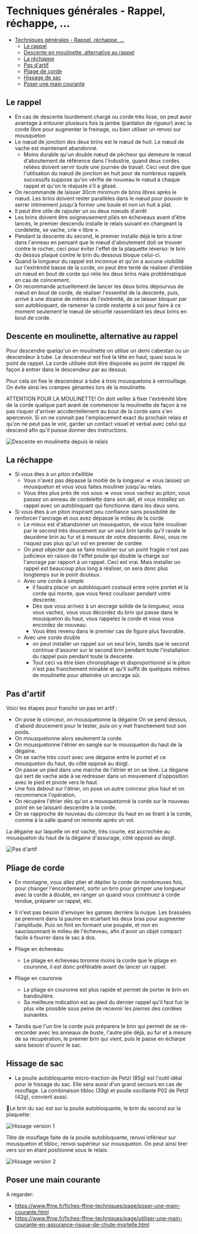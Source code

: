 # Techniques générales - Rappel, réchappe, ...

- [Techniques générales - Rappel, réchappe, ...](#techniques-g%c3%a9n%c3%a9rales---rappel-r%c3%a9chappe)
  - [Le rappel](#le-rappel)
  - [Descente en moulinette, alternative au rappel](#descente-en-moulinette-alternative-au-rappel)
  - [La réchappe](#la-r%c3%a9chappe)
  - [Pas d'artif](#pas-dartif)
  - [Pliage de corde](#pliage-de-corde)
  - [Hissage de sac](#hissage-de-sac)
  - [Poser une main courante](#poser-une-main-courante)

## Le rappel

* En cas de descente lourdement chargé ou corde très lisse, on peut avoir avantage à entourer plusieurs fois la jambe (pantalon de rigueur) avec la corde libre pour augmenter le freinage, ou bien utiliser un renvoi sur mousqueton
* Le nœud de jonction des deux brins est le nœud de huit. Le nœud de vache est maintenant abandonné.
  * Moins durable qu'un double nœud de pêcheur qui demeure le nœud d'aboutement de référence dans l'industrie, quand deux cordes reliées doivent servir toute une journée de travail. Ceci veut dire que l'utilisation du nœud de jonction en huit pour de nombreux rappels successifs suppose qu'on vérifie de nouveau le nœud à chaque rappel et qu'on le réajuste s'il a glissé.
* On recommande de laisser 30cm minimum de brins libres après le nœud. Les brins doivent rester parallèles dans le nœud pour pouvoir le serrer intimement jusqu'à former une boule et non un huit à plat.
* Il peut être utile de rajouter un ou deux noeuds d'arrêt
* Les brins doivent être soigneusement pliés en écheveaux avant d'être lancés, le premier descendu installe le relais suivant en changeant la cordelette, se vache, crie « libre ».
* Pendant la descente du second, le premier installe déjà le brin à tirer dans l'anneau en pensant que le nœud d'aboutement doit se trouver contre le rocher, ceci pour éviter l'effet de la plaquette réverso: le brin du dessus plaqué contre le brin du dessous bloque celui-ci.
* Quand la longueur du rappel est inconnue et qu'on a aucune visibilité sur l'extrémité basse de la corde, on peut être tenté de réaliser d'emblée un nœud en bout de corde qui relie les deux brins mais problématique en cas de coincement.
* On recommande actuellement de lancer les deux brins dépourvus de nœud en bout de corde, de réaliser l'essentiel de la descente, puis, arrivé à une dizaine de mètres de l'extrémité, de se laisser bloquer par son autobloquant, de ramener la corde restante à soi pour faire à ce moment seulement le nœud de sécurité rassemblant les deux brins en bout de corde.

## Descente en moulinette, alternative au rappel

Pour descendre quelqu'un en moulinette on utilise un demi cabestan ou un descendeur à tube. Le descendeur est fixé la tête en haut, quasi sous le point de rappel. La corde utilisée doit être disposée au point de rappel de façon à entrer dans le descendeur par au dessus.

Pour cela on fixe le descendeur à tube à trois mousquetons à verrouillage. On évite ainsi les crampes gênantes lors de la moulinette.

ATTENTION POUR LA MOULINETTE!
On doit veiller à fixer l'extrêmité libre de la corde quelque part avant de commencer la moulinette de façon à ne pas risquer d'arriver accidentellement au bout de la corde sans s'en apercevoir. Si on ne connait pas l'emplacement exact du prochain relais et qu'on ne peut pas le voir, garder un contact visuel et verbal avec celui qui descend afin qu'il puisse donner des instructions.

![Descente en moulinette depuis le relais](img/moulinette.jpg)

## La réchappe

* Si vous êtes à un piton infaillible
  * Vous n'avez pas dépassé la moitié de la longueur => vous laissez un mousqueton et vous vous faites mouliner jusqu'au relais. 
  * Vous êtes plus près de vos sous => vous vous vachez au piton, vous passez un anneau de cordelette dans son œil, et vous installez un rappel avec un autobloquant qui fonctionne dans les deux sens.
* Si vous êtes à un piton inspirant peu confiance sans possibilité de renforcer l'ancrage et ous avez dépassé le milieu de la corde
  * Le mieux est d'abandonner un mousqueton, de vous faire mouliner par le second très doucement sur un seul brin tandis qu'il ravale le deuxième brin au fur et à mesure de votre descente. Ainsi, vous ne risquez pas plus qu'un vol en premier de cordée.
  * On peut objecter que se faire mouliner sur un point fragile n'est pas judicieux en raison de l'effet poulie qui double la charge sur l'ancrage par rapport à un rappel. Ceci est vrai. Mais installer un rappel est beaucoup plus long à réaliser, on sera donc plus longtemps sur le point douteux.
  * Avec une corde à simple
    * il faudra placer un autobloquant costaud entre votre pontet et la corde qui monte, que vous ferez coulisser pendant votre descente.
    * Dès que vous arrivez à un ancrage solide de la longueur, vous vous vachez, vous vous décordez du brin qui passe dans le mousqueton du haut, vous rappelez la corde et vous vous encordez de nouveau.
    * Vous êtes revenu dans le premier cas de figure plus favorable.
  * Avec une corde double
    * on peut installer un rappel sur un seul brin, tandis que le second continue d'assurer sur le second brin pendant toute l'installation du rappel puis pendant toute la descente.
    * Tout ceci va être bien chronophage et disproportionné si le piton n'est pas franchement minable et qu'il suffit de quelques mètres de moulinette pour atteindre un ancrage sûr.

## Pas d'artif

Voici les étapes pour franchir un pas en artif :

  * On pose le coinceur, on mousquetonne la dégaine On se pend dessus, d'abord doucement pour le tester, puis on y met franchement tout son poids.
  * On mousquetonne alors seulement la corde.
  * On mousquetonne l'étrier en sangle sur le mousqueton du haut de la dégaine.
  * On se vache très court avec une dégaine entre le pontet et ce mousqueton du haut, du côté opposé au doigt.
  * On passe un pied dans une marche de l'étrier et on se lève. La dégaine qui sert de vache aide à se redresser dans un mouvement d'opposition avec le pied et pivote vers le haut.
  * Une fois debout sur l'étrier, on pose un autre coinceur plus haut et on recommence l'opération.
  * On récupère l'étrier dès qu'on a mousquetonné la corde sur le nouveau point en se laissant descendre à la corde.
  * On se rapproche de nouveau du coinceur du haut en se tirant à la corde, comme à la salle quand on remonte après un vol.

La dégaine sur laquelle on est vaché, très courte, est accrochée au mousqueton du haut de la dégaine d'assurage, côté opposé au doigt.

![Pas d'artif](img/pasartif.png)

## Pliage de corde

* En montagne, vous allez plier et déplier la corde de nombreuses fois, pour changer l'encordement, sortir un brin pour grimper une longueur avec la corde à double, en ranger un quand vous continuez à corde tendue, préparer un rappel, etc.
* Il n'est pas besoin d'envoyer les ganses derrière la nuque. Les brassées se prennent dans la paume en écartant les deux bras pour augmenter l'amplitude. Puis on finit en formant une poupée, et non en saucissonnant le milieu de l'écheveau, afin d'avoir un objet compact facile à fourrer dans le sac à dos.
  
* Pliage en écheveau:
  * Le pliage en écheveau toronne moins la corde que le pliage en couronne, il est donc préférable avant de lancer un rappel.

* Pliage en couronne
  * Le pliage en couronne est plus rapide et permet de porter le brin en bandoulière.
  * Sa meilleure indication est au pied du dernier rappel qu'il faut fuir le plus vite possible sous peine de recevoir les pierres des cordées suivantes.
  
* Tandis que l'un tire la corde puis préparera le brin qui permet de se ré-encorder avec les anneaux de buste, l'autre plie déjà, au fur et à mesure de sa récupération, le premier brin qui vient, puis le passe en écharpe sans besoin d'ouvrir le sac. 

## Hissage de sac

* La poulie autobloquante micro-traction de Petzl (85g) est l'outil idéal pour le hissage du sac. Elle sera aussi d'un grand secours en cas de mouflage. La combinaison tibloc (39g) et poulie oscillante P02 de Petzl (42g), convient aussi.

Le brin du sac est sur la poulie autobloquante, le brin du second sur la plaquette:

![Hissage version 1](img/hissage1.png)

Tête de mouflage faite de la poulie autobloquante, renvoi inférieur sur mousqueton et tibloc, renvoi supérieur sur mousqueton. On peut ainsi tirer vers soi en étant positionné sous le relais:

![Hissage version 2](img/hissage2.png)

## Poser une main courante

A regarder:

* https://www.ffme.fr/fiches-ffme-techniques/page/poser-une-main-courante.html
* https://www.ffme.fr/fiches-ffme-techniques/page/utiliser-une-main-courante-en-assurance-risque-de-chute-mortelle.html